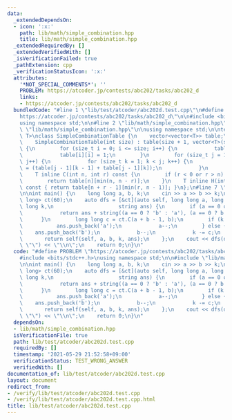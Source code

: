 ```yaml
---
data:
  _extendedDependsOn:
  - icon: ':x:'
    path: lib/math/simple_combination.hpp
    title: lib/math/simple_combination.hpp
  _extendedRequiredBy: []
  _extendedVerifiedWith: []
  _isVerificationFailed: true
  _pathExtension: cpp
  _verificationStatusIcon: ':x:'
  attributes:
    '*NOT_SPECIAL_COMMENTS*': ''
    PROBLEM: https://atcoder.jp/contests/abc202/tasks/abc202_d
    links:
    - https://atcoder.jp/contests/abc202/tasks/abc202_d
  bundledCode: "#line 1 \"lib/test/atcoder/abc202d.test.cpp\"\n#define PROBLEM \"\
    https://atcoder.jp/contests/abc202/tasks/abc202_d\"\n\n#include <bits/stdc++.h>\n\
    using namespace std;\n\n#line 2 \"lib/math/simple_combination.hpp\"\n\n#line 4\
    \ \"lib/math/simple_combination.hpp\"\n\nusing namespace std;\n\ntemplate <typename\
    \ T>\nclass SimpleCombinationTable {\n    vector<vector<T>> table;\n\n   public:\n\
    \    SimpleCombinationTable(int size) : table(size + 1, vector<T>(size + 1, 0))\
    \ {\n        for (size_t i = 0; i <= size; i++) {\n            table[i][0] = 1;\n\
    \            table[i][i] = 1;\n        }\n        for (size_t j = 1; j <= size;\
    \ j++) {\n            for (size_t k = 1; k < j; k++) {\n                table[j][k]\
    \ = (table[j - 1][k - 1] + table[j - 1][k]);\n            }\n        }\n    }\n\
    \    T inline C(int n, int r) const {\n        if (r < 0 or r > n) return 0;\n\
    \        return table[n][min(n, n - r)];\n    }\n    T inline H(int n, int r)\
    \ const { return table[n + r - 1][min(r, n - 1)]; }\n};\n#line 7 \"lib/test/atcoder/abc202d.test.cpp\"\
    \n\nint main() {\n    long long a, b, k;\n    cin >> a >> b >> k;\n    SimpleCombinationTable<long\
    \ long> ct(60);\n    auto dfs = [&ct](auto self, long long a, long long b, long\
    \ long k,\n                     string ans) {\n        if (a == 0 or b == 0) {\n\
    \            return ans + string((a == 0 ? 'b' : 'a'), (a == 0 ? b : a));\n  \
    \      }\n        long long c = ct.C(a + b - 1, b);\n        if (k <= c) {\n \
    \           ans.push_back('a');\n            a--;\n        } else {\n        \
    \    ans.push_back('b');\n            b--;\n            k -= c;\n        }\n \
    \       return self(self, a, b, k, ans);\n    };\n    cout << dfs(dfs, a, b, k,\
    \ \"\") << \"\\n\";\n    return 0;\n}\n"
  code: "#define PROBLEM \"https://atcoder.jp/contests/abc202/tasks/abc202_d\"\n\n\
    #include <bits/stdc++.h>\nusing namespace std;\n\n#include \"lib/math/simple_combination.hpp\"\
    \n\nint main() {\n    long long a, b, k;\n    cin >> a >> b >> k;\n    SimpleCombinationTable<long\
    \ long> ct(60);\n    auto dfs = [&ct](auto self, long long a, long long b, long\
    \ long k,\n                     string ans) {\n        if (a == 0 or b == 0) {\n\
    \            return ans + string((a == 0 ? 'b' : 'a'), (a == 0 ? b : a));\n  \
    \      }\n        long long c = ct.C(a + b - 1, b);\n        if (k <= c) {\n \
    \           ans.push_back('a');\n            a--;\n        } else {\n        \
    \    ans.push_back('b');\n            b--;\n            k -= c;\n        }\n \
    \       return self(self, a, b, k, ans);\n    };\n    cout << dfs(dfs, a, b, k,\
    \ \"\") << \"\\n\";\n    return 0;\n}\n"
  dependsOn:
  - lib/math/simple_combination.hpp
  isVerificationFile: true
  path: lib/test/atcoder/abc202d.test.cpp
  requiredBy: []
  timestamp: '2021-05-29 21:52:58+09:00'
  verificationStatus: TEST_WRONG_ANSWER
  verifiedWith: []
documentation_of: lib/test/atcoder/abc202d.test.cpp
layout: document
redirect_from:
- /verify/lib/test/atcoder/abc202d.test.cpp
- /verify/lib/test/atcoder/abc202d.test.cpp.html
title: lib/test/atcoder/abc202d.test.cpp
---
```

